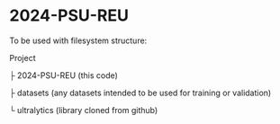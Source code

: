 # 2024-PSU-REU

To be used with filesystem structure:

Project

├ 2024-PSU-REU (this code)

├	datasets (any datasets intended to be used for training or validation)

└ ultralytics (library cloned from github)
